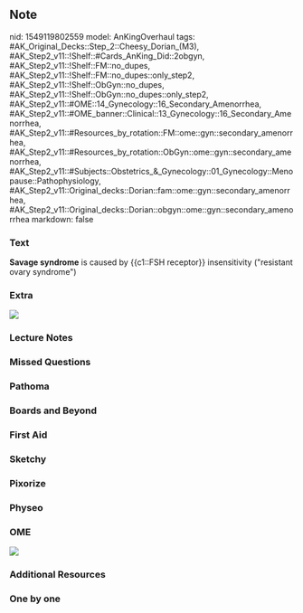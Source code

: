 ## Note
nid: 1549119802559
model: AnKingOverhaul
tags: #AK_Original_Decks::Step_2::Cheesy_Dorian_(M3), #AK_Step2_v11::!Shelf::#Cards_AnKing_Did::2obgyn, #AK_Step2_v11::!Shelf::FM::no_dupes, #AK_Step2_v11::!Shelf::FM::no_dupes::only_step2, #AK_Step2_v11::!Shelf::ObGyn::no_dupes, #AK_Step2_v11::!Shelf::ObGyn::no_dupes::only_step2, #AK_Step2_v11::#OME::14_Gynecology::16_Secondary_Amenorrhea, #AK_Step2_v11::#OME_banner::Clinical::13_Gynecology::16_Secondary_Amenorrhea, #AK_Step2_v11::#Resources_by_rotation::FM::ome::gyn::secondary_amenorrhea, #AK_Step2_v11::#Resources_by_rotation::ObGyn::ome::gyn::secondary_amenorrhea, #AK_Step2_v11::#Subjects::Obstetrics_&_Gynecology::01_Gynecology::Menopause::Pathophysiology, #AK_Step2_v11::Original_decks::Dorian::fam::ome::gyn::secondary_amenorrhea, #AK_Step2_v11::Original_decks::Dorian::obgyn::ome::gyn::secondary_amenorrhea
markdown: false

### Text
<b>Savage syndrome</b> is caused by {{c1::FSH receptor}}
insensitivity ("resistant ovary syndrome")

### Extra
<img src="paste-413639710343169.jpg">

### Lecture Notes


### Missed Questions


### Pathoma


### Boards and Beyond


### First Aid


### Sketchy


### Pixorize


### Physeo


### OME
<div class="ome-widget">
  <a href=
  "https://onlinemeded.org/spa/gynecology/secondary-amenorrhea/acquire?ref=anki">
  <img src="_OME_AnkiFlashcards_Lesson_4.png"></a>
</div>

### Additional Resources


### One by one

